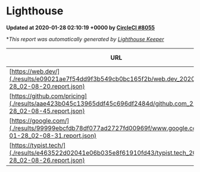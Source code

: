 
# Lighthouse

**Updated at 2020-01-28 02:10:19 +0000 by [CircleCI #8055](https://circleci.com/gh/ItinerisLtd/lighthouse-keeper-example/8055)**

**This report was automatically generated by [Lighthouse Keeper](https://github.com/itinerisltd/lighthouse-keeper)*

| URL | Performance | Accessibility | Best Practices | SEO | PWA | Updated At |
| --- | --- | --- | --- | --- | --- | --- |
| [https://web.dev/](./results/e09021ae7f54dd9f3b549cb0bc165f2b/web.dev_2020-01-28_02-08-20.report.json) | 0.94 | 0.88 | 1 | 1 | 0.93 | 2020-01-28T02:08:20.074Z |
| [https://github.com/pricing](./results/aae423b045c13965ddf45c696df2484d/github.com_2020-01-28_02-08-45.report.json) | 0.81 | 0.93 | 0.93 | 0.92 | 0.56 | 2020-01-28T02:08:45.706Z |
| [https://google.com/](./results/99999ebcfdb78df077ad2727fd00969f/www.google.com_2020-01-28_02-08-31.report.json) | 0.93 | 0.86 | 0.93 | 0.92 | 0.56 | 2020-01-28T02:08:31.984Z |
| [https://typist.tech/](./results/e463522d02041e06b035e8f61910fd43/typist.tech_2020-01-28_02-08-26.report.json) | 0.98 | 0.92 | 0.79 | 1 | 0.59 | 2020-01-28T02:08:26.932Z |
